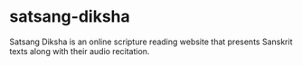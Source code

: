 # satsang-diksha
Satsang Diksha is an online scripture reading website that presents Sanskrit texts along with their audio recitation.
